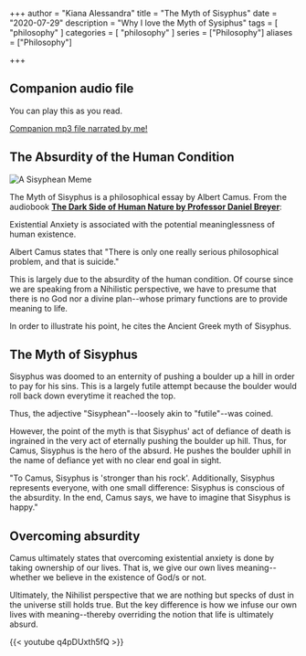 +++
author = "Kiana Alessandra"
title = "The Myth of Sisyphus"
date = "2020-07-29"
description = "Why I love the Myth of Sysiphus"
tags = [
    "philosophy"
]
categories = [
    "philosophy"
]
series = ["Philosophy"]
aliases = ["Philosophy"]

+++

## Companion audio file 

You can play this as you read.

[Companion mp3 file narrated by me!](/philosophy/mythofsisyphus.mp3)

## The Absurdity of the Human Condition

![A Sisyphean Meme](/philosophy/sisyphus.jpg)

The Myth of Sisyphus is a philosophical essay by Albert Camus. From the audiobook **[The Dark Side of Human Nature by Professor Daniel Breyer](https://www.audible.com/pd/Understanding-the-Dark-Side-of-Human-Nature-Audiobook/1629977543?ref=a_library_t_c5_libItem_&pf_rd_p=592f90bd-7f7b-4bfc-afa2-b002e52e7228&pf_rd_r=Q43PZHRSS4YJD4F21Y2G)**:

Existential Anxiety is associated with the potential meaninglessness of human existence. 

Albert Camus states that "There is only one really serious philosophical problem, and that is suicide." 

This is largely due to the absurdity of the human condition. Of course since we are speaking from a Nihilistic perspective, we have to presume that there is no God nor a divine plan--whose primary functions are to provide meaning to life. 

In order to illustrate his point, he cites the Ancient Greek myth of Sisyphus.

## The Myth of Sisyphus

Sisyphus was doomed to an enternity of pushing a boulder up a hill in order to pay for his sins. This is a largely futile attempt because the boulder would roll back down everytime it reached the top.

Thus, the adjective "Sisyphean"--loosely akin to "futile"--was coined.

However, the point of the myth is that Sisyphus' act of defiance of death is ingrained in the very act of eternally pushing the boulder up hill. Thus, for Camus, Sisyphus is the hero of the absurd. He pushes the boulder uphill in the name of defiance yet with no clear end goal in sight.

"To Camus, Sisyphus is 'stronger than his rock'. Additionally, Sisyphus represents everyone, with one small difference: Sisyphus is conscious of the absurdity. In the end, Camus says, we have to imagine that Sisyphus is happy."

## Overcoming absurdity

Camus ultimately states that overcoming existential anxiety is done by taking ownership of our lives. That is, we give our own lives meaning--whether we believe in the existence of God/s or not. 

Ultimately, the Nihilist perspective that we are nothing but specks of dust in the universe still holds true. But the key difference is how we infuse our own lives with meaning--thereby overriding the notion that life is ultimately absurd. 

{{< youtube q4pDUxth5fQ >}}